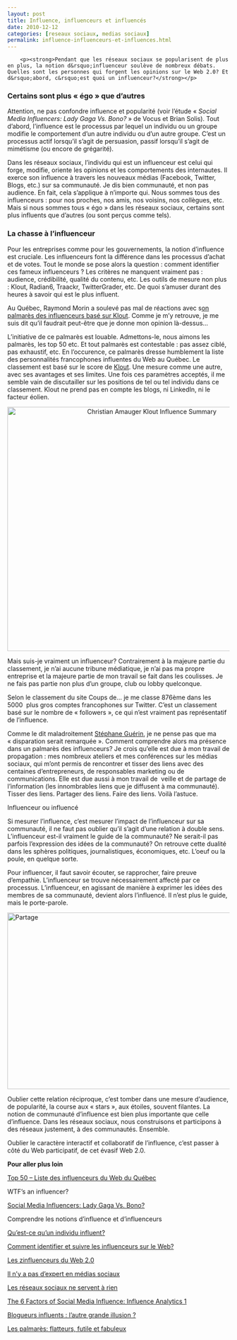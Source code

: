 ```yaml
---
layout: post
title: Influence, influenceurs et influencés
date: 2010-12-12
categories: [reseaux sociaux, medias sociaux]
permalink: influence-influenceurs-et-influences.html
---
```



		<p><strong>Pendant que les réseaux sociaux se popularisent de plus en plus, la notion d&rsquo;influenceur soulève de nombreux débats. Quelles sont les personnes qui forgent les opinions sur le Web 2.0? Et d&rsquo;abord, c&rsquo;est quoi un influenceur?</strong></p>
<h3>Certains sont plus « égo » que d&rsquo;autres</h3>
<p>Attention, ne pas confondre influence et popularité (voir l&rsquo;étude « <em>Social Media Influencers: Lady Gaga Vs. Bono?</em> » de Vocus et Brian Solis). Tout d&rsquo;abord, l&rsquo;influence est le processus par lequel un individu ou un groupe modifie le comportement d&rsquo;un autre individu ou d&rsquo;un autre groupe. C&rsquo;est un processus actif lorsqu&rsquo;il s&rsquo;agit de persuasion, passif lorsqu&rsquo;il s&rsquo;agit de mimétisme (ou encore de grégarité).</p>
<p>Dans les réseaux sociaux, l&rsquo;individu qui est un influenceur est celui qui forge, modifie, oriente les opinions et les comportements des internautes. Il exerce son influence à travers les nouveaux médias (Facebook, Twitter, Blogs, etc.) sur sa communauté. Je dis bien communauté, et non pas audience. En fait, cela s&rsquo;applique à n&rsquo;importe qui. Nous sommes tous des influenceurs : pour nos proches, nos amis, nos voisins, nos collègues, etc. Mais si nous sommes tous « égo » dans les réseaux sociaux, certains sont plus influents que d&rsquo;autres (ou sont perçus comme tels).</p>
<p style="text-align: center;">
<h3>La chasse à l&rsquo;influenceur</h3>
<p>Pour les entreprises comme pour les gouvernements, la notion d&rsquo;influence est cruciale. Les influenceurs font la différence dans les processus d&rsquo;achat et de votes. Tout le monde se pose alors la question : comment identifier ces fameux influenceurs ? Les critères ne manquent vraiment pas : audience, crédibilité, qualité du contenu, etc. Les outils de mesure non plus : Klout, Radian6, Traackr, TwitterGrader, etc. De quoi s&rsquo;amuser durant des heures à savoir qui est le plus influent.</p>
<p>Au Québec, Raymond Morin a soulevé pas mal de réactions avec s<a href="http://raymondmorin.com/2010/11/portfolio/le-top-100-des-influenceurs-du-web-2-0-au-quebec/" target="_blank">on palmarès des influenceurs basé sur Klout</a>. Comme je m&rsquo;y retrouve, je me suis dit qu&rsquo;il faudrait peut-être que je donne mon opinion là-dessus&#8230;</p>
<p>L&rsquo;initiative de ce palmarès est louable. Admettons-le, nous aimons les palmarès, les top 50 etc. Et tout palmarès est contestable : pas assez ciblé, pas exhaustif, etc. En l&rsquo;occurence, ce palmarès dresse humblement la liste des personnalités francophones influentes du Web au Québec. Le classement est basé sur le score de <a href="http://www.klout.com/" target="_blank">Klout</a>. Une mesure comme une autre, avec ses avantages et ses limites. Une fois ces paramètres acceptés, il me semble vain de discutailler sur les positions de tel ou tel individu dans ce classement. Klout ne prend pas en compte les blogs, ni LinkedIn, ni le facteur éolien.</p>
<p style="text-align: center;"><a href="../i0.wp.com/www.christianamauger.com/wp-content/uploads/2010/12/Christian-Amauger-Klout-Influence-Summaryeb45.png?ssl=1"><img data-attachment-id="577" data-permalink="https://www.christianamauger.com/influence-influenceurs-et-influences/christian-amauger-klout-influence-summary" data-orig-file="https://i0.wp.com/www.christianamauger.com/wp-content/uploads/2010/12/Christian-Amauger-Klout-Influence-Summary.png?fit=799%2C690&amp;ssl=1" data-orig-size="799,690" data-comments-opened="1" data-image-meta="{&quot;aperture&quot;:&quot;0&quot;,&quot;credit&quot;:&quot;&quot;,&quot;camera&quot;:&quot;&quot;,&quot;caption&quot;:&quot;&quot;,&quot;created_timestamp&quot;:&quot;0&quot;,&quot;copyright&quot;:&quot;&quot;,&quot;focal_length&quot;:&quot;0&quot;,&quot;iso&quot;:&quot;0&quot;,&quot;shutter_speed&quot;:&quot;0&quot;,&quot;title&quot;:&quot;&quot;,&quot;orientation&quot;:&quot;0&quot;}" data-image-title="Christian Amauger  Klout Influence Summary" data-image-description="" data-medium-file="https://i0.wp.com/www.christianamauger.com/wp-content/uploads/2010/12/Christian-Amauger-Klout-Influence-Summary.png?fit=680%2C587&amp;ssl=1" data-large-file="https://i0.wp.com/www.christianamauger.com/wp-content/uploads/2010/12/Christian-Amauger-Klout-Influence-Summary.png?fit=799%2C690&amp;ssl=1" class="aligncenter size-full wp-image-577" title="Christian Amauger Klout Influence Summary" src="../i0.wp.com/www.christianamauger.com/wp-content/uploads/2010/12/Christian-Amauger-Klout-Influence-Summarycfa1.png?resize=639%2C552&amp;ssl=1" alt="Christian Amauger Klout Influence Summary" width="639" height="552" srcset="https://i0.wp.com/www.christianamauger.com/wp-content/uploads/2010/12/Christian-Amauger-Klout-Influence-Summary.png?w=799&amp;ssl=1 799w, https://i0.wp.com/www.christianamauger.com/wp-content/uploads/2010/12/Christian-Amauger-Klout-Influence-Summary.png?resize=680%2C587&amp;ssl=1 680w" sizes="(max-width: 639px) 98vw, (max-width: 1199px) 64vw, 639px" data-recalc-dims="1" /></a></p>
<p>Mais suis-je vraiment un influenceur? Contrairement à la majeure partie du classement, je n&rsquo;ai aucune tribune médiatique, je n&rsquo;ai pas ma propre entreprise et la majeure partie de mon travail se fait dans les coulisses. Je ne fais pas partie non plus d&rsquo;un groupe, club ou lobby quelconque.</p>
<p>Selon le classement du site Coups de&#8230; je me classe 876ème dans les 5000  plus gros comptes francophones sur Twitter. C&rsquo;est un classement basé sur le nombre de « followers », ce qui n&rsquo;est vraiment pas représentatif de l&rsquo;influence.</p>
<p>Comme le dit maladroitement <a href="http://www.stephguerin.com/archives/les_zinfluenceurs_du_web_20/" target="_blank">Stéphane Guérin</a>, je ne pense pas que ma « disparation serait remarquée ». Comment comprendre alors ma présence dans un palmarès des influenceurs? Je crois qu&rsquo;elle est due à mon travail de propagation : mes nombreux ateliers et mes conférences sur les médias sociaux, qui m&rsquo;ont permis de rencontrer et tisser des liens avec des centaines d&rsquo;entrepreneurs, de responsables marketing ou de communications. Elle est due aussi à mon travail de  veille et de partage de l&rsquo;information (les innombrables liens que je diffusent à ma communauté). Tisser des liens. Partager des liens. Faire des liens. Voilà l&rsquo;astuce.</p>
<h3">Influenceur ou influencé</h3>
<p>Si mesurer l&rsquo;influence, c&rsquo;est mesurer l&rsquo;impact de l&rsquo;influenceur sur sa communauté, il ne faut pas oublier qu&rsquo;il s&rsquo;agit d&rsquo;une relation à double sens. L&rsquo;influenceur est-il vraiment le guide de la communauté? Ne serait-il pas parfois l&rsquo;expression des idées de la communauté? On retrouve cette dualité dans les sphères politiques, journalistiques, économiques, etc. L&rsquo;oeuf ou la poule, en quelque sorte.</p>
<p>Pour influencer, il faut savoir écouter, se rapprocher, faire preuve d&#8217;empathie. L&rsquo;influenceur se trouve nécessairement affecté par ce processus. L&rsquo;influenceur, en agissant de manière à exprimer les idées des membres de sa communauté, devient alors l&rsquo;influencé. Il n&rsquo;est plus le guide, mais le porte-parole.</p>
<p><a href="../i1.wp.com/www.christianamauger.com/wp-content/uploads/2010/12/2230236391_20ef0c05bf_oeb45.jpg?ssl=1"><img data-attachment-id="579" data-permalink="https://www.christianamauger.com/influence-influenceurs-et-influences/2230236391_20ef0c05bf_o" data-orig-file="https://i1.wp.com/www.christianamauger.com/wp-content/uploads/2010/12/2230236391_20ef0c05bf_o.jpg?fit=1200%2C800&amp;ssl=1" data-orig-size="1200,800" data-comments-opened="1" data-image-meta="{&quot;aperture&quot;:&quot;0&quot;,&quot;credit&quot;:&quot;&quot;,&quot;camera&quot;:&quot;&quot;,&quot;caption&quot;:&quot;&quot;,&quot;created_timestamp&quot;:&quot;0&quot;,&quot;copyright&quot;:&quot;&quot;,&quot;focal_length&quot;:&quot;0&quot;,&quot;iso&quot;:&quot;0&quot;,&quot;shutter_speed&quot;:&quot;0&quot;,&quot;title&quot;:&quot;&quot;,&quot;orientation&quot;:&quot;0&quot;}" data-image-title="Partage" data-image-description="" data-medium-file="https://i1.wp.com/www.christianamauger.com/wp-content/uploads/2010/12/2230236391_20ef0c05bf_o.jpg?fit=680%2C453&amp;ssl=1" data-large-file="https://i1.wp.com/www.christianamauger.com/wp-content/uploads/2010/12/2230236391_20ef0c05bf_o.jpg?fit=1024%2C683&amp;ssl=1" class="aligncenter size-large wp-image-579" title="Partage" src="../i1.wp.com/www.christianamauger.com/wp-content/uploads/2010/12/2230236391_20ef0c05bf_o9961.jpg?resize=600%2C399&amp;ssl=1" alt="Partage" width="600" height="399" data-recalc-dims="1" /></a></p>
<p>Oublier cette relation réciproque, c&rsquo;est tomber dans une mesure d&rsquo;audience, de popularité, la course aux « stars », aux étoiles, souvent filantes. La notion de communauté d&rsquo;influence est bien plus importante que celle d&rsquo;influence. Dans les réseaux sociaux, nous construisons et participons à des réseaux justement, à des communautés. Ensemble.</p>
<p>Oublier le caractère interactif et collaboratif de l&rsquo;influence, c&rsquo;est passer à côté du Web participatif, de cet évasif Web 2.0.</p>
<p><strong>Pour aller plus loin</strong></p>
<p><a href="http://raymondmorin.com/2010/12/portfolio/top-50-influenceurs-du-web-au-quebec/" target="_blank">Top 50 &#8211; Liste des influenceurs du Web du Québec</a></p>
<p>WTF&rsquo;s an influencer?</p>
<p><a href="http://www.vocus.com/social-media/influencer/index.asp target="_blank" class="broken_link">Social Media Influencers: Lady Gaga Vs. Bono?</a></p>
<p>Comprendre les notions d&rsquo;influence et d&rsquo;influenceurs</p>
<p><a href="http://www.julielemonde.com/communaute-virtuelle/individu-influent/" target="_blank" class="broken_link">Qu&rsquo;est-ce qu&rsquo;un individu influent?</a></p>
<p><a href="http://www.commentcamarche.net/faq/29282-comment-identifier-et-suivre-les-influenceurs-sur-le-web" target="_blank">Comment identifier et suivre les influenceurs sur le Web?</a></p>
<p><a href="http://www.stephguerin.com/archives/les_zinfluenceurs_du_web_20/" target="_blank">Les zinfluenceurs du Web 2.0</a></p>
<p><a href="http://www.lesaffaires.com/secteurs-d-activite/medias-et-communications/tim-baker--il-n-y-a-pas-d-experts-en-medias-sociaux/520380" target="_blank">Il n&rsquo;y a pas d&rsquo;expert en médias sociaux</a></p>
<p><a href="http://blog.tcrouzet.com/2010/12/05/les-reseaux-sociaux-ne-servent-a-rien/" target="_blank">Les réseaux sociaux ne servent à rien</a></p>
<p><a href="http://lithosphere.lithium.com/t5/Building-Community-the-Platform/The-6-Factors-of-Social-Media-Influence-Influence-Analytics-1/ba-p/5708" target="_blank">The 6 Factors of Social Media Influence: Influence Analytics 1</a></p>
<p><a href="http://www.choblab.com/marketing-internet/blogueurs-influents-lautre-grande-illusion-2512.html" target="_blank">Blogueurs influents : l’autre grande illusion ?</a></p>
<p><a href="http://cindyrivard.com/tranche-de-vie/les-palmares-flatteurs-futile-et-fabuleux/" target="_blank">Les palmarès: flatteurs, futile et fabuleux</a></p>
